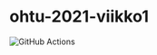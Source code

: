 # ohtu-2021-viikko1

![GitHub Actions](https://github.com/yuzamonkey/ohtu-2021-viikko1/workflows/CI/badge.svg)
